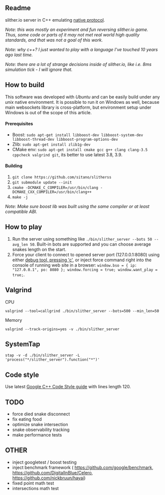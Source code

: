 Readme
------

slither.io server in C++ emulating
[native protocol](https://github.com/sitano/Slither.io-Protocol).

_Note: this was mostly an experiment and fun reversing slither.io game. Thus, some
code or parts of it may not met real world high quality standards, and that
was not a goal of this work._

_Note: why c++? I just wanted to play with a language I've touched 10 years ago
last time._

_Note: there are a lot of strange decisions inside of slither.io, like i.e. 8ms
simulation tick - I will ignore that._

How to build
------------

This software was developed with _Ubuntu_ and can be easily build under any
_unix_ native environment. It is possible to run it on Windows as well, because
main websockets library is cross-platform, but environment setup under Windows
is out of the scope of this article.

#### Prerequisites

* Boost: `sudo apt-get install libboost-dev libboost-system-dev libboost-thread-dev libboost-program-options-dev`
* Zlib: `sudo apt-get install zlib1g-dev`
* CMake env: `sudo apt-get install cmake gcc g++ clang clang-3.5 cppcheck valgrind git`, its better to use latest 3.8, 3.9.

#### Building

1. `git clone https://github.com/sitano/slitherss`
1. `git submodule update --init`
1. `cmake -DCMAKE_C_COMPILER=/usr/bin/clang -DCMAKE_CXX_COMPILER=/usr/bin/clang++`
1. `make -j`

_Note: Make sure boost lib was built using the same compiler or at least
compatible ABI._

How to play
-----------

1. Run the server using something like `./bin/slither_server --bots 50 --avg_len 50`.
   Built-in bots are supported and you can choose average snakes length on the start.
1. Force your client to connect to opened server port (127.0.0.1:8080) using
   either [debug tool, pressing 'c'](https://github.com/sitano/Slither.io-Protocol/blob/master/slither_debug.js),
   or inject force command right into the console of running web site in a browser:
   `window.bso = { ip: "127.0.0.1", po: 8080 }; window.forcing = true; window.want_play = true;`.

Valgrind
--------

CPU

    valgrind --tool=callgrind ./bin/slither_server --bots=500 --min_len=50

Memory

    valgrind --track-origins=yes -v ./bin/slither_server

SystemTap
---------

    stap -v -d ./bin/slither_server -L 'process("*/slither_server").function("*")'

Code style
----------

Use latest [Google C++ Code Style guide](https://google.github.io/styleguide/cppguide.html)
with lines length 120.

TODO
----

- force died snake disconnect 
- fix eating food
- optimize snake intersection
- snake observability tracking
- make performance tests

OTHER
-----

- inject googletest / boost testing
- inject benchmark framework (
    https://github.com/google/benchmark,
    https://github.com/DigitalInBlue/Celero,
    https://github.com/nickbruun/hayai)
- fixed point math test
- intersections math test

